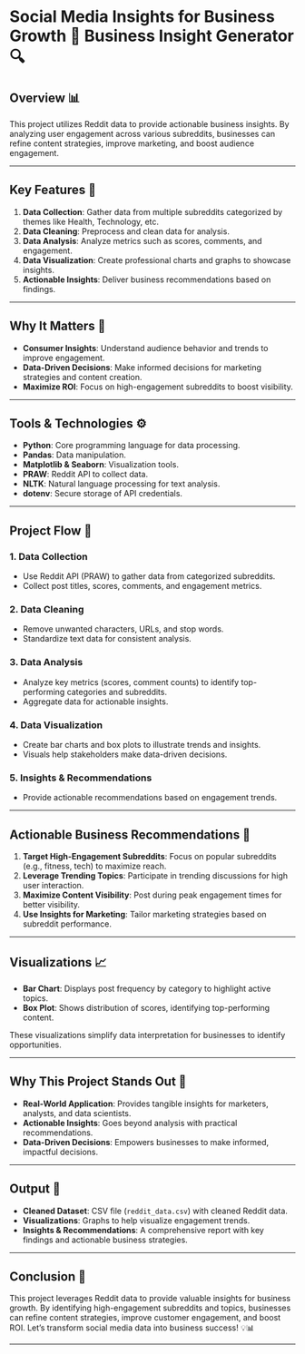 # Social Media Insights for Business Growth 🚀 Business Insight Generator 🔍

## Overview 📊
This project utilizes Reddit data to provide actionable business insights. By analyzing user engagement across various subreddits, businesses can refine content strategies, improve marketing, and boost audience engagement.

---

## Key Features 🔑

1. **Data Collection**: Gather data from multiple subreddits categorized by themes like Health, Technology, etc.
2. **Data Cleaning**: Preprocess and clean data for analysis.
3. **Data Analysis**: Analyze metrics such as scores, comments, and engagement.
4. **Data Visualization**: Create professional charts and graphs to showcase insights.
5. **Actionable Insights**: Deliver business recommendations based on findings.

---

## Why It Matters 💼

- **Consumer Insights**: Understand audience behavior and trends to improve engagement.
- **Data-Driven Decisions**: Make informed decisions for marketing strategies and content creation.
- **Maximize ROI**: Focus on high-engagement subreddits to boost visibility.

---

## Tools & Technologies ⚙️

- **Python**: Core programming language for data processing.
- **Pandas**: Data manipulation.
- **Matplotlib & Seaborn**: Visualization tools.
- **PRAW**: Reddit API to collect data.
- **NLTK**: Natural language processing for text analysis.
- **dotenv**: Secure storage of API credentials.

---

## Project Flow 🔄

### 1. **Data Collection**
   - Use Reddit API (PRAW) to gather data from categorized subreddits.
   - Collect post titles, scores, comments, and engagement metrics.

### 2. **Data Cleaning**
   - Remove unwanted characters, URLs, and stop words.
   - Standardize text data for consistent analysis.

### 3. **Data Analysis**
   - Analyze key metrics (scores, comment counts) to identify top-performing categories and subreddits.
   - Aggregate data for actionable insights.

### 4. **Data Visualization**
   - Create bar charts and box plots to illustrate trends and insights.
   - Visuals help stakeholders make data-driven decisions.

### 5. **Insights & Recommendations**
   - Provide actionable recommendations based on engagement trends.

---

## Actionable Business Recommendations 📢

1. **Target High-Engagement Subreddits**: Focus on popular subreddits (e.g., fitness, tech) to maximize reach.
2. **Leverage Trending Topics**: Participate in trending discussions for high user interaction.
3. **Maximize Content Visibility**: Post during peak engagement times for better visibility.
4. **Use Insights for Marketing**: Tailor marketing strategies based on subreddit performance.

---

## Visualizations 📈

- **Bar Chart**: Displays post frequency by category to highlight active topics.
- **Box Plot**: Shows distribution of scores, identifying top-performing content.

These visualizations simplify data interpretation for businesses to identify opportunities.

---

## Why This Project Stands Out 🌟

- **Real-World Application**: Provides tangible insights for marketers, analysts, and data scientists.
- **Actionable Insights**: Goes beyond analysis with practical recommendations.
- **Data-Driven Decisions**: Empowers businesses to make informed, impactful decisions.

---

## Output 💾

- **Cleaned Dataset**: CSV file (`reddit_data.csv`) with cleaned Reddit data.
- **Visualizations**: Graphs to help visualize engagement trends.
- **Insights & Recommendations**: A comprehensive report with key findings and actionable business strategies.

---

## Conclusion 💬
This project leverages Reddit data to provide valuable insights for business growth. By identifying high-engagement subreddits and topics, businesses can refine content strategies, improve customer engagement, and boost ROI. Let’s transform social media data into business success! 💡📊

---

